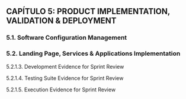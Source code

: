 ## CAPÍTULO 5: PRODUCT IMPLEMENTATION, VALIDATION & DEPLOYMENT

### 5.1. Software Configuration Management

### 5.2. Landing Page, Services & Applications Implementation

5.2.1.3. Development Evidence for Sprint Review

5.2.1.4. Testing Suite Evidence for Sprint Review

5.2.1.5. Execution Evidence for Sprint Review